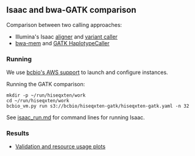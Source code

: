 ## Isaac and bwa-GATK comparison

Comparison between two calling approaches:

- Illumina's Isaac [aligner](https://github.com/sequencing/isaac_aligner) and
  [variant caller](https://github.com/sequencing/isaac_variant_caller)
- [bwa-mem](https://github.com/lh3/bwa) and [GATK HaplotypeCaller](https://www.broadinstitute.org/gatk/guide/best-practices)

### Running

We use [bcbio's AWS support](https://bcbio-nextgen.readthedocs.org/en/latest/contents/cloud.html)
to launch and configure instances.

Running the GATK comparison:

    mkdir -p ~/run/hiseqxten/work
    cd ~/run/hiseqxten/work
    bcbio_vm.py run s3://bcbio/hiseqxten-gatk/hiseqxten-gatk.yaml -n 32

See [isaac_run.md](https://github.com/hbc/isaac-comparison/blob/master/isaac_run.md)
for command lines for running Isaac.

### Results

- [Validation and resource usage plots](http://imgur.com/a/eUnOS)
